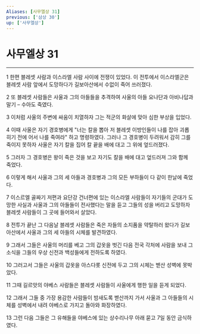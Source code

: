 ```yaml
---
Aliases: [사무엘상 31]
previous: ['삼상 30']
up: ['사무엘상']
---
```

# 사무엘상 31

***


1 한편 블레셋 사람과 이스라엘 사람 사이에 전쟁이 있었다. 이 전투에서 이스라엘군은 블레셋 사람 앞에서 도망하다가 길보아산에서 수없이 죽어 쓰러졌다. 

2 또 블레셋 사람들은 사울과 그의 아들들을 추격하여 사울의 아들 요나단과 아비나답과 말기 – 수아도 죽였다. 

3 이처럼 사울의 주변에 싸움이 치열하자 그는 적군의 화살에 맞아 심한 부상을 입었다. 

4 이때 사울은 자기 경호병에게 "너는 칼을 뽑아 저 블레셋 이방인들이 나를 잡아 괴롭히기 전에 어서 나를 죽여라" 하고 명령하였다. 그러나 그 경호병이 두려워서 감히 그를 죽이지 못하자 사울은 자기 칼을 집어 칼 끝을 배에 대고 그 위에 엎드러졌다. 

5 그러자 그 경호병은 왕이 죽은 것을 보고 자기도 칼을 배에 대고 엎드러져 그와 함께 죽었다. 

6 이렇게 해서 사울과 그의 세 아들과 경호병과 그의 모든 부하들이 다 같이 한날에 죽었다. 

7 이스르엘 골짜기 저편과 요단강 건너편에 있는 이스라엘 사람들이 자기들의 군대가 도망한 사실과 사울과 그의 아들들이 전사했다는 말을 듣고 그들의 성을 버리고 도망하자 블레셋 사람들이 그 곳에 들어와서 살았다. 

8 전투가 끝난 그 다음날 블레셋 사람들은 죽은 자들의 소지품을 약탈하러 왔다가 길보아산에서 사울과 그의 세 아들의 시체를 발견하였다. 

9 그래서 그들은 사울의 머리를 베고 그의 갑옷을 벗긴 다음 전국 각처에 사람을 보내 그 소식을 그들의 우상 신전과 백성들에게 전하도록 하였다. 

10 그러고서 그들은 사울의 갑옷을 아스다롯 신전에 두고 그의 시체는 벧산 성벽에 못박았다. 

11 그때 길르앗의 야베스 사람들은 블레셋 사람들이 사울에게 행한 일을 듣게 되었다. 

12 그래서 그들 중 가장 용감한 사람들이 밤새도록 벧산까지 가서 사울과 그 아들들의 시체를 성벽에서 내려 야베스로 가지고 돌아와 화장하였다. 

13 그런 다음 그들은 그 유해들을 야베스에 있는 상수리나무 아래 묻고 7일 동안 금식하였다.
